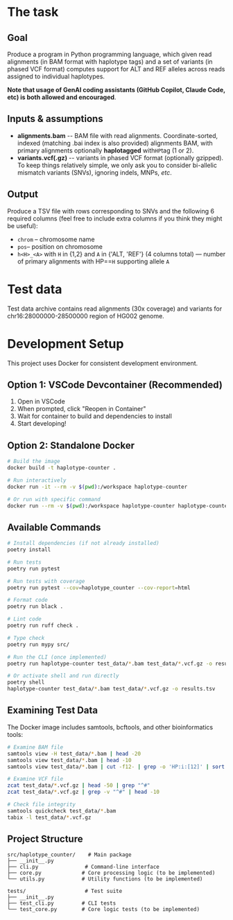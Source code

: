 # The task

## Goal

Produce a program in Python programming language, which given read alignments (in BAM format with haplotype tags) and a set of variants (in phased VCF format) computes support for ALT and REF alleles across reads assigned to individual haplotypes.

**Note that usage of GenAI coding assistants (GitHub Copilot, Claude Code, etc) is both allowed and encouraged**.

## Inputs & assumptions

* **alignments.bam** -- BAM file with read alignments. Coordinate-sorted, indexed (matching .bai index is also provided) alignments BAM, with primary alignments optionally **haplotagged** with`HP`tag (1 or 2).
* **variants.vcf(.gz)** -- variants in phased VCF format (optionally gzipped). To keep things relatively simple, we only ask you to consider bi-allelic mismatch variants (SNVs), ignoring indels, MNPs, *etc*.


## Output
 
Produce a TSV file with rows corresponding to SNVs and the following 6 required columns (feel free to include extra columns if you think they might be useful):

* `chrom` – chromosome name
* `pos`– position on chromosome
* `h<H>_<A>` with `H` in {1,2} and `A` in {'ALT, 'REF'} (4 columns total) — number of primary alignments with HP==`H` supporting allele `A`

# Test data

Test data archive contains read alignments (30x coverage) and variants for chr16:28000000-28500000 region of HG002 genome.

# Development Setup

This project uses Docker for consistent development environment.

## Option 1: VSCode Devcontainer (Recommended)

1. Open in VSCode
2. When prompted, click "Reopen in Container"
3. Wait for container to build and dependencies to install
4. Start developing!

## Option 2: Standalone Docker

```bash
# Build the image
docker build -t haplotype-counter .

# Run interactively
docker run -it --rm -v $(pwd):/workspace haplotype-counter

# Or run with specific command
docker run --rm -v $(pwd):/workspace haplotype-counter haplotype-counter --help
```

## Available Commands

```bash
# Install dependencies (if not already installed)
poetry install

# Run tests
poetry run pytest

# Run tests with coverage
poetry run pytest --cov=haplotype_counter --cov-report=html

# Format code
poetry run black .

# Lint code
poetry run ruff check .

# Type check
poetry run mypy src/

# Run the CLI (once implemented)
poetry run haplotype-counter test_data/*.bam test_data/*.vcf.gz -o results.tsv

# Or activate shell and run directly
poetry shell
haplotype-counter test_data/*.bam test_data/*.vcf.gz -o results.tsv
```

## Examining Test Data

The Docker image includes samtools, bcftools, and other bioinformatics tools:

```bash
# Examine BAM file
samtools view -H test_data/*.bam | head -20
samtools view test_data/*.bam | head -10
samtools view test_data/*.bam | cut -f12- | grep -o 'HP:i:[12]' | sort | uniq -c

# Examine VCF file  
zcat test_data/*.vcf.gz | head -50 | grep "^#"
zcat test_data/*.vcf.gz | grep -v "^#" | head -10

# Check file integrity
samtools quickcheck test_data/*.bam
tabix -l test_data/*.vcf.gz
```

## Project Structure

```
src/haplotype_counter/    # Main package
├── __init__.py
├── cli.py               # Command-line interface
├── core.py             # Core processing logic (to be implemented)
└── utils.py            # Utility functions (to be implemented)

tests/                   # Test suite
├── __init__.py
├── test_cli.py         # CLI tests
└── test_core.py        # Core logic tests (to be implemented)

```
